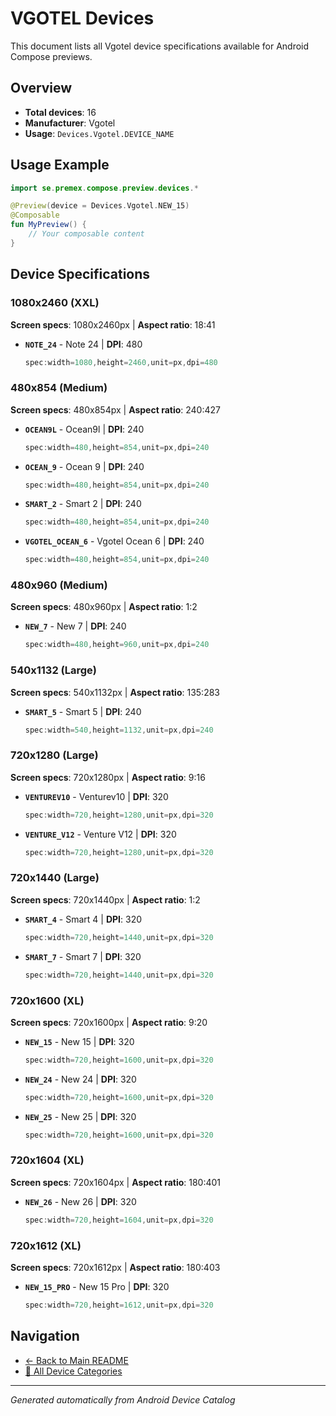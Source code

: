 # VGOTEL Devices

This document lists all Vgotel device specifications available for Android Compose previews.

## Overview

- **Total devices**: 16
- **Manufacturer**: Vgotel
- **Usage**: `Devices.Vgotel.DEVICE_NAME`

## Usage Example

```kotlin
import se.premex.compose.preview.devices.*

@Preview(device = Devices.Vgotel.NEW_15)
@Composable
fun MyPreview() {
    // Your composable content
}
```

## Device Specifications

### 1080x2460 (XXL)

**Screen specs**: 1080x2460px | **Aspect ratio**: 18:41

- **`NOTE_24`** - Note 24 | **DPI**: 480
  ```kotlin
  spec:width=1080,height=2460,unit=px,dpi=480
  ```

### 480x854 (Medium)

**Screen specs**: 480x854px | **Aspect ratio**: 240:427

- **`OCEAN9L`** - Ocean9l | **DPI**: 240
  ```kotlin
  spec:width=480,height=854,unit=px,dpi=240
  ```

- **`OCEAN_9`** - Ocean 9 | **DPI**: 240
  ```kotlin
  spec:width=480,height=854,unit=px,dpi=240
  ```

- **`SMART_2`** - Smart 2 | **DPI**: 240
  ```kotlin
  spec:width=480,height=854,unit=px,dpi=240
  ```

- **`VGOTEL_OCEAN_6`** - Vgotel Ocean 6 | **DPI**: 240
  ```kotlin
  spec:width=480,height=854,unit=px,dpi=240
  ```

### 480x960 (Medium)

**Screen specs**: 480x960px | **Aspect ratio**: 1:2

- **`NEW_7`** - New 7 | **DPI**: 240
  ```kotlin
  spec:width=480,height=960,unit=px,dpi=240
  ```

### 540x1132 (Large)

**Screen specs**: 540x1132px | **Aspect ratio**: 135:283

- **`SMART_5`** - Smart 5 | **DPI**: 240
  ```kotlin
  spec:width=540,height=1132,unit=px,dpi=240
  ```

### 720x1280 (Large)

**Screen specs**: 720x1280px | **Aspect ratio**: 9:16

- **`VENTUREV10`** - Venturev10 | **DPI**: 320
  ```kotlin
  spec:width=720,height=1280,unit=px,dpi=320
  ```

- **`VENTURE_V12`** - Venture V12 | **DPI**: 320
  ```kotlin
  spec:width=720,height=1280,unit=px,dpi=320
  ```

### 720x1440 (Large)

**Screen specs**: 720x1440px | **Aspect ratio**: 1:2

- **`SMART_4`** - Smart 4 | **DPI**: 320
  ```kotlin
  spec:width=720,height=1440,unit=px,dpi=320
  ```

- **`SMART_7`** - Smart 7 | **DPI**: 320
  ```kotlin
  spec:width=720,height=1440,unit=px,dpi=320
  ```

### 720x1600 (XL)

**Screen specs**: 720x1600px | **Aspect ratio**: 9:20

- **`NEW_15`** - New 15 | **DPI**: 320
  ```kotlin
  spec:width=720,height=1600,unit=px,dpi=320
  ```

- **`NEW_24`** - New 24 | **DPI**: 320
  ```kotlin
  spec:width=720,height=1600,unit=px,dpi=320
  ```

- **`NEW_25`** - New 25 | **DPI**: 320
  ```kotlin
  spec:width=720,height=1600,unit=px,dpi=320
  ```

### 720x1604 (XL)

**Screen specs**: 720x1604px | **Aspect ratio**: 180:401

- **`NEW_26`** - New 26 | **DPI**: 320
  ```kotlin
  spec:width=720,height=1604,unit=px,dpi=320
  ```

### 720x1612 (XL)

**Screen specs**: 720x1612px | **Aspect ratio**: 180:403

- **`NEW_15_PRO`** - New 15 Pro | **DPI**: 320
  ```kotlin
  spec:width=720,height=1612,unit=px,dpi=320
  ```

## Navigation

- [← Back to Main README](../../README.md)
- [📱 All Device Categories](../README.md)

---
*Generated automatically from Android Device Catalog*
